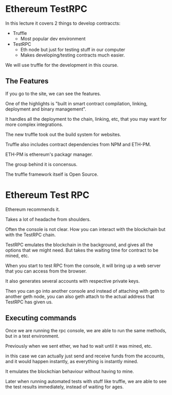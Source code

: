 # Ethereum TestRPC

In this lecture it covers 2 things to develop contraccts:

* Truffle
    - Most popular dev environment
* TestRPC
    - Eth node but just for testing stuff in our computer
    - Makes developing/testing contracts much easier.

We will use truffle for the development in this course.

## The Features

If you go to the site, we can see the features.

One of the highlights is "built in smart contract compilation, linking, deployment and binary management".

It handles all the deployment to the chain, linking, etc, that you may want for more complex integrations.

The new truffle took out the build system for websites.

Truffle also includes contract dependencies from NPM and ETH-PM.

ETH-PM is ethereum's packagr manager.

The group behind it is concensus.

The truffle framework itself is Open Source.

# Ethereum Test RPC

Ethereum recommends it.

Takes a lot of headache from shoulders.

Often the console is not clear. How you can interact with the blockchain but with the TestRPC chain.

TestRPC emulates the blockchain in the background, and gives all the options that we might need. But takes the waiting time for contract to be mined, etc.

When you start to test RPC from the console, it will bring up a web server that you can access from the browser.

It also generates several accounts with respective private keys.

Then you can go into another console and instead of attaching with geth to another geth node, you can also geth attach to the actual address that TestRPC has given us.

## Executing commands

Once we are running the rpc console, we are able to run the same methods, but in a test environment.

Previously when we sent ether, we had to wait until it was mined, etc.

in this case we can actually just send and receive funds from the accounts, and it would happen instantly, as everything is instantly mined.

It emulates the blockchian behaviour without having to mine.

Later when running automated tests with stuff like truffle, we are able to see the test results immediately, instead of waiting for ages.


